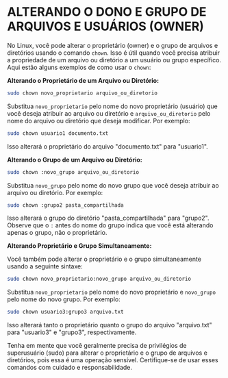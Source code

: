 # ALTERANDO O DONO E GRUPO DE ARQUIVOS E USUÁRIOS (OWNER)
No Linux, você pode alterar o proprietário (owner) e o grupo de arquivos e diretórios usando o comando `chown`. Isso é útil quando você precisa atribuir a propriedade de um arquivo ou diretório a um usuário ou grupo específico. Aqui estão alguns exemplos de como usar o `chown`:

**Alterando o Proprietário de um Arquivo ou Diretório:**

```bash
sudo chown novo_proprietario arquivo_ou_diretorio
```

Substitua `novo_proprietario` pelo nome do novo proprietário (usuário) que você deseja atribuir ao arquivo ou diretório e `arquivo_ou_diretorio` pelo nome do arquivo ou diretório que deseja modificar. Por exemplo:

```bash
sudo chown usuario1 documento.txt
```

Isso alterará o proprietário do arquivo "documento.txt" para "usuario1".

**Alterando o Grupo de um Arquivo ou Diretório:**

```bash
sudo chown :novo_grupo arquivo_ou_diretorio
```

Substitua `novo_grupo` pelo nome do novo grupo que você deseja atribuir ao arquivo ou diretório. Por exemplo:

```bash
sudo chown :grupo2 pasta_compartilhada
```

Isso alterará o grupo do diretório "pasta_compartilhada" para "grupo2". Observe que o `:` antes do nome do grupo indica que você está alterando apenas o grupo, não o proprietário.

**Alterando Proprietário e Grupo Simultaneamente:**

Você também pode alterar o proprietário e o grupo simultaneamente usando a seguinte sintaxe:

```bash
sudo chown novo_proprietario:novo_grupo arquivo_ou_diretorio
```

Substitua `novo_proprietario` pelo nome do novo proprietário e `novo_grupo` pelo nome do novo grupo. Por exemplo:

```bash
sudo chown usuario3:grupo3 arquivo.txt
```

Isso alterará tanto o proprietário quanto o grupo do arquivo "arquivo.txt" para "usuario3" e "grupo3", respectivamente.

Tenha em mente que você geralmente precisa de privilégios de superusuário (sudo) para alterar o proprietário e o grupo de arquivos e diretórios, pois essa é uma operação sensível. Certifique-se de usar esses comandos com cuidado e responsabilidade.